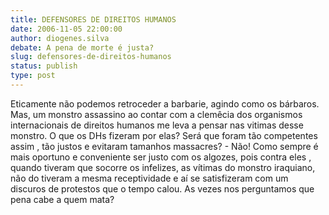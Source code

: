 ```yaml
---
title: DEFENSORES DE DIREITOS HUMANOS
date: 2006-11-05 22:00:00
author: diogenes.silva
debate: A pena de morte é justa?
slug: defensores-de-direitos-humanos
status: publish 
type: post
---
```


Eticamente não podemos retroceder a barbarie, agindo como os bárbaros. Mas, um monstro assassino ao contar com a clemêcia dos organismos internacionais de direitos humanos me leva a pensar nas vitimas desse monstro. O que os DHs fizeram por elas? Será que foram tão competentes assim , tão justos e evitaram tamanhos massacres? - Não! Como sempre é mais oportuno e conveniente ser justo com os algozes, pois contra eles , quando tiveram que socorre os infelizes, as vítimas do monstro iraquiano, não do tiveram a mesma receptividade e aí se satisfizeram com um discuros de protestos que o tempo calou. As vezes nos perguntamos que pena cabe a quem mata?
